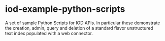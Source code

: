 # iod-example-python-scripts
A set of sample Python Scripts for IOD APIs.  In particular these demonstrate the creation, admin, query and deletion of a standard flavor unstructured text index populated with a web connector.


